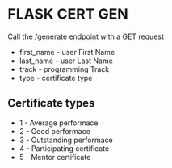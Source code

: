 # FLASK CERT GEN

Call the /generate endpoint with a GET request
* first_name - user First Name
* last_name - user Last Name
* track - programming Track
* type - certificate type

## Certificate types
* 1 - Average performace
* 2 - Good performace
* 3 - Outstanding performace
* 4 - Participating certificate
* 5 - Mentor certificate

